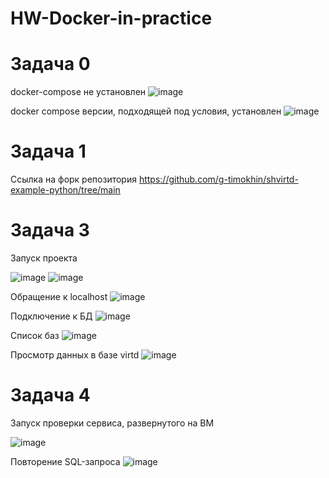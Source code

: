 # HW-Docker-in-practice

# Задача 0

docker-compose не установлен
![image](https://github.com/user-attachments/assets/c9279eaf-51fe-4ff8-899b-fc879db1194d)

docker compose версии, подходящей под условия, установлен
![image](https://github.com/user-attachments/assets/09e193bf-c366-4c7d-9004-94fe8a53c30f)

# Задача 1

Ссылка на форк репозитория https://github.com/g-timokhin/shvirtd-example-python/tree/main

# Задача 3
Запуск проекта

![image](https://github.com/user-attachments/assets/56c38993-b152-4a12-8212-a9052f243094)
![image](https://github.com/user-attachments/assets/128d53db-bf85-4cd8-8c5a-bd8a93457e9b)

Обращение к localhost
![image](https://github.com/user-attachments/assets/90dab6d2-90ac-4d01-abb7-9e76b38ebde9)

Подключение к БД
![image](https://github.com/user-attachments/assets/8caa0086-f404-4445-9b11-e4045926e18e)

Список баз
![image](https://github.com/user-attachments/assets/94ebad66-7ccb-4cfc-9f06-1dfffe18131b)

Просмотр данных в базе virtd
![image](https://github.com/user-attachments/assets/4f79861d-a45c-4541-835c-3fe9dfcc9d6b)


# Задача 4

Запуск проверки сервиса, развернутого на ВМ

![image](https://github.com/user-attachments/assets/0dbf908d-193d-4c4d-bbea-f233bd414e1e)

Повторение SQL-запроса
![image](https://github.com/user-attachments/assets/aa287f41-f935-472e-8465-87906a0fba80)














